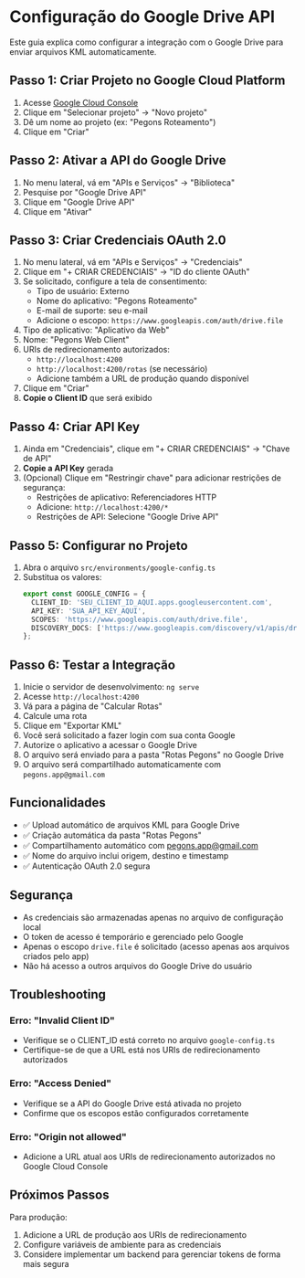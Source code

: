 # Configuração do Google Drive API

Este guia explica como configurar a integração com o Google Drive para enviar arquivos KML automaticamente.

## Passo 1: Criar Projeto no Google Cloud Platform

1. Acesse [Google Cloud Console](https://console.cloud.google.com/)
2. Clique em "Selecionar projeto" → "Novo projeto"
3. Dê um nome ao projeto (ex: "Pegons Roteamento")
4. Clique em "Criar"

## Passo 2: Ativar a API do Google Drive

1. No menu lateral, vá em "APIs e Serviços" → "Biblioteca"
2. Pesquise por "Google Drive API"
3. Clique em "Google Drive API"
4. Clique em "Ativar"

## Passo 3: Criar Credenciais OAuth 2.0

1. No menu lateral, vá em "APIs e Serviços" → "Credenciais"
2. Clique em "+ CRIAR CREDENCIAIS" → "ID do cliente OAuth"
3. Se solicitado, configure a tela de consentimento:
   - Tipo de usuário: Externo
   - Nome do aplicativo: "Pegons Roteamento"
   - E-mail de suporte: seu e-mail
   - Adicione o escopo: `https://www.googleapis.com/auth/drive.file`
4. Tipo de aplicativo: "Aplicativo da Web"
5. Nome: "Pegons Web Client"
6. URIs de redirecionamento autorizados:
   - `http://localhost:4200`
   - `http://localhost:4200/rotas` (se necessário)
   - Adicione também a URL de produção quando disponível
7. Clique em "Criar"
8. **Copie o Client ID** que será exibido

## Passo 4: Criar API Key

1. Ainda em "Credenciais", clique em "+ CRIAR CREDENCIAIS" → "Chave de API"
2. **Copie a API Key** gerada
3. (Opcional) Clique em "Restringir chave" para adicionar restrições de segurança:
   - Restrições de aplicativo: Referenciadores HTTP
   - Adicione: `http://localhost:4200/*`
   - Restrições de API: Selecione "Google Drive API"

## Passo 5: Configurar no Projeto

1. Abra o arquivo `src/environments/google-config.ts`
2. Substitua os valores:
   ```typescript
   export const GOOGLE_CONFIG = {
     CLIENT_ID: 'SEU_CLIENT_ID_AQUI.apps.googleusercontent.com',
     API_KEY: 'SUA_API_KEY_AQUI',
     SCOPES: 'https://www.googleapis.com/auth/drive.file',
     DISCOVERY_DOCS: ['https://www.googleapis.com/discovery/v1/apis/drive/v3/rest']
   };
   ```

## Passo 6: Testar a Integração

1. Inicie o servidor de desenvolvimento: `ng serve`
2. Acesse `http://localhost:4200`
3. Vá para a página de "Calcular Rotas"
4. Calcule uma rota
5. Clique em "Exportar KML"
6. Você será solicitado a fazer login com sua conta Google
7. Autorize o aplicativo a acessar o Google Drive
8. O arquivo será enviado para a pasta "Rotas Pegons" no Google Drive
9. O arquivo será compartilhado automaticamente com `pegons.app@gmail.com`

## Funcionalidades

- ✅ Upload automático de arquivos KML para Google Drive
- ✅ Criação automática da pasta "Rotas Pegons"
- ✅ Compartilhamento automático com pegons.app@gmail.com
- ✅ Nome do arquivo inclui origem, destino e timestamp
- ✅ Autenticação OAuth 2.0 segura

## Segurança

- As credenciais são armazenadas apenas no arquivo de configuração local
- O token de acesso é temporário e gerenciado pelo Google
- Apenas o escopo `drive.file` é solicitado (acesso apenas aos arquivos criados pelo app)
- Não há acesso a outros arquivos do Google Drive do usuário

## Troubleshooting

### Erro: "Invalid Client ID"
- Verifique se o CLIENT_ID está correto no arquivo `google-config.ts`
- Certifique-se de que a URL está nos URIs de redirecionamento autorizados

### Erro: "Access Denied"
- Verifique se a API do Google Drive está ativada no projeto
- Confirme que os escopos estão configurados corretamente

### Erro: "Origin not allowed"
- Adicione a URL atual aos URIs de redirecionamento autorizados no Google Cloud Console

## Próximos Passos

Para produção:
1. Adicione a URL de produção aos URIs de redirecionamento
2. Configure variáveis de ambiente para as credenciais
3. Considere implementar um backend para gerenciar tokens de forma mais segura


